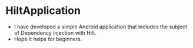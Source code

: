 # HiltApplication

* I have developed a simple Android application that includes the subject of Dependency injection with Hilt.
* Hope it helps for beginners.

